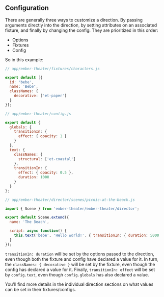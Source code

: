 ## Configuration

There are generally three ways to customize a direction. By passing arguments directly into the direction, by setting attributes on an associated fixture, and finally by changing the config. They are prioritized in this order:

*   Options
*   Fixtures
*   Config

So in this example:

```js
// app/ember-theater/fixtures/characters.js

export default [{
  id: 'bebe',
  name: 'Bebe',
  classNames: {
    decorative: ['et-paper']
  }
}];

// app/ember-theater/config.js

export default {
  globals: {
    transitionIn: {
      effect: { opacity: 1 }
    }
  },
  text: {
    classNames: {
      structural: ['et-coastal']
    },
    transitionIn: {
      effect: { opacity: 0.5 },
      duration: 1000
    }
  }
};

// app/ember-theater/director/scenes/picnic-at-the-beach.js

import { Scene } from 'ember-theater/ember-theater/director';

export default Scene.extend({
  name: 'The Beach',

  script: async function() {
    this.text('bebe', 'Hello world!', { transitionIn: { duration: 5000 }});
  }
});
```

`transitionIn: duration` will be set by the options passed to the direction, even though both the fixture and config have declared a value for it. In turn, the `classNames: { decorative }` will be set by the fixture, even though the config has declared a value for it. Finally, `transitionIn: effect` will be set by `config.text`, even though `config.globals` has also declared a value.

You'll find more details in the individual direction sections on what values can be set in their fixtures/configs.
